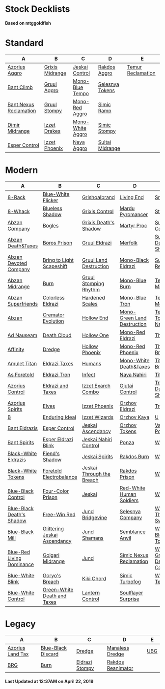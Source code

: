 # Stock Decklists
#### Based on mtggoldfish


# Standard

|                                       A                                        |                                B                                 |                                 C                                  |                                D                                 |                                  E                                   |
|--------------------------------------------------------------------------------|------------------------------------------------------------------|--------------------------------------------------------------------|------------------------------------------------------------------|----------------------------------------------------------------------|
|[Azorius Aggro](./mtggoldfish/Standard/decks/Azorius_Aggro.md)                  |[Grixis Midrange](./mtggoldfish/Standard/decks/Grixis_Midrange.md)|[Jeskai Control](./mtggoldfish/Standard/decks/Jeskai_Control.md)    |[Rakdos Aggro](./mtggoldfish/Standard/decks/Rakdos_Aggro.md)      |[Temur Reclamation](./mtggoldfish/Standard/decks/Temur_Reclamation.md)|
|[Bant Climb](./mtggoldfish/Standard/decks/Bant_Climb.md)                        |[Gruul Aggro](./mtggoldfish/Standard/decks/Gruul_Aggro.md)        |[Mono-Blue Tempo](./mtggoldfish/Standard/decks/Mono-Blue_Tempo.md)  |[Selesnya Tokens](./mtggoldfish/Standard/decks/Selesnya_Tokens.md)|                                                                      |
|[Bant Nexus Reclamation](./mtggoldfish/Standard/decks/Bant_Nexus_Reclamation.md)|[Gruul Stompy](./mtggoldfish/Standard/decks/Gruul_Stompy.md)      |[Mono-Red Aggro](./mtggoldfish/Standard/decks/Mono-Red_Aggro.md)    |[Simic Ramp](./mtggoldfish/Standard/decks/Simic_Ramp.md)          |                                                                      |
|[Dimir Midrange](./mtggoldfish/Standard/decks/Dimir_Midrange.md)                |[Izzet Drakes](./mtggoldfish/Standard/decks/Izzet_Drakes.md)      |[Mono-White Aggro](./mtggoldfish/Standard/decks/Mono-White_Aggro.md)|[Simic Stompy](./mtggoldfish/Standard/decks/Simic_Stompy.md)      |                                                                      |
|[Esper Control](./mtggoldfish/Standard/decks/Esper_Control.md)                  |[Izzet Phoenix](./mtggoldfish/Standard/decks/Izzet_Phoenix.md)    |[Naya Aggro](./mtggoldfish/Standard/decks/Naya_Aggro.md)            |[Sultai Midrange](./mtggoldfish/Standard/decks/Sultai_Midrange.md)|                                                                      |


# Modern

|                                         A                                          |                                            B                                             |                                         C                                          |                                           D                                            |                                           E                                            |
|------------------------------------------------------------------------------------|------------------------------------------------------------------------------------------|------------------------------------------------------------------------------------|----------------------------------------------------------------------------------------|----------------------------------------------------------------------------------------|
|[8-Rack](./mtggoldfish/Modern/decks/8-Rack.md)                                      |[Blue-White Flicker](./mtggoldfish/Modern/decks/Blue-White_Flicker.md)                    |[Grishoalbrand](./mtggoldfish/Modern/decks/Grishoalbrand.md)                        |[Living End](./mtggoldfish/Modern/decks/Living_End.md)                                  |[Sram-O's](./mtggoldfish/Modern/decks/Sram-O's.md)                                      |
|[8-Whack](./mtggoldfish/Modern/decks/8-Whack.md)                                    |[Blueless Shadow](./mtggoldfish/Modern/decks/Blueless_Shadow.md)                          |[Grixis Control](./mtggoldfish/Modern/decks/Grixis_Control.md)                      |[Mardu Pyromancer](./mtggoldfish/Modern/decks/Mardu_Pyromancer.md)                      |[Storm](./mtggoldfish/Modern/decks/Storm.md)                                            |
|[Abzan Company](./mtggoldfish/Modern/decks/Abzan_Company.md)                        |[Bogles](./mtggoldfish/Modern/decks/Bogles.md)                                            |[Grixis Death's Shadow](./mtggoldfish/Modern/decks/Grixis_Death's_Shadow.md)        |[Martyr Proc](./mtggoldfish/Modern/decks/Martyr_Proc.md)                                |[Sultai Control](./mtggoldfish/Modern/decks/Sultai_Control.md)                          |
|[Abzan Death&amp;Taxes](./mtggoldfish/Modern/decks/Abzan_Death&amp;Taxes.md)        |[Boros Prison](./mtggoldfish/Modern/decks/Boros_Prison.md)                                |[Gruul Eldrazi](./mtggoldfish/Modern/decks/Gruul_Eldrazi.md)                        |[Merfolk](./mtggoldfish/Modern/decks/Merfolk.md)                                        |[Sultai Death's Shadow](./mtggoldfish/Modern/decks/Sultai_Death's_Shadow.md)            |
|[Abzan Devoted Company](./mtggoldfish/Modern/decks/Abzan_Devoted_Company.md)        |[Bring to Light Scapeshift](./mtggoldfish/Modern/decks/Bring_to_Light_Scapeshift.md)      |[Gruul Land Destruction](./mtggoldfish/Modern/decks/Gruul_Land_Destruction.md)      |[Mono-Black Eldrazi](./mtggoldfish/Modern/decks/Mono-Black_Eldrazi.md)                  |[Sultai Reclamation](./mtggoldfish/Modern/decks/Sultai_Reclamation.md)                  |
|[Abzan Midrange](./mtggoldfish/Modern/decks/Abzan_Midrange.md)                      |[Burn](./mtggoldfish/Modern/decks/Burn.md)                                                |[Gruul Stomping Rhythm](./mtggoldfish/Modern/decks/Gruul_Stomping_Rhythm.md)        |[Mono-Blue Burn](./mtggoldfish/Modern/decks/Mono-Blue_Burn.md)                          |[Temur Midrange](./mtggoldfish/Modern/decks/Temur_Midrange.md)                          |
|[Abzan Superfriends](./mtggoldfish/Modern/decks/Abzan_Superfriends.md)              |[Colorless Eldrazi](./mtggoldfish/Modern/decks/Colorless_Eldrazi.md)                      |[Hardened Scales](./mtggoldfish/Modern/decks/Hardened_Scales.md)                    |[Mono-Blue Tron](./mtggoldfish/Modern/decks/Mono-Blue_Tron.md)                          |[Temur Moon](./mtggoldfish/Modern/decks/Temur_Moon.md)                                  |
|[Abzan](./mtggoldfish/Modern/decks/Abzan.md)                                        |[Cremator Evolution](./mtggoldfish/Modern/decks/Cremator_Evolution.md)                    |[Hollow End](./mtggoldfish/Modern/decks/Hollow_End.md)                              |[Mono-Green Land Destruction](./mtggoldfish/Modern/decks/Mono-Green_Land_Destruction.md)|[Temur Tooth and Nail](./mtggoldfish/Modern/decks/Temur_Tooth_and_Nail.md)              |
|[Ad Nauseam](./mtggoldfish/Modern/decks/Ad_Nauseam.md)                              |[Death Cloud](./mtggoldfish/Modern/decks/Death_Cloud.md)                                  |[Hollow One](./mtggoldfish/Modern/decks/Hollow_One.md)                              |[Mono-Red Eldrazi](./mtggoldfish/Modern/decks/Mono-Red_Eldrazi.md)                      |[The Rock](./mtggoldfish/Modern/decks/The_Rock.md)                                      |
|[Affinity](./mtggoldfish/Modern/decks/Affinity.md)                                  |[Dredge](./mtggoldfish/Modern/decks/Dredge.md)                                            |[Hollow Phoenix](./mtggoldfish/Modern/decks/Hollow_Phoenix.md)                      |[Mono-Red Phoenix](./mtggoldfish/Modern/decks/Mono-Red_Phoenix.md)                      |[Through the Breach](./mtggoldfish/Modern/decks/Through_the_Breach.md)                  |
|[Amulet Titan](./mtggoldfish/Modern/decks/Amulet_Titan.md)                          |[Eldrazi Taxes](./mtggoldfish/Modern/decks/Eldrazi_Taxes.md)                              |[Humans](./mtggoldfish/Modern/decks/Humans.md)                                      |[Mono-White Death&amp;Taxes](./mtggoldfish/Modern/decks/Mono-White_Death&amp;Taxes.md)  |[Titan Breach](./mtggoldfish/Modern/decks/Titan_Breach.md)                              |
|[As Foretold](./mtggoldfish/Modern/decks/As_Foretold.md)                            |[Eldrazi Tron](./mtggoldfish/Modern/decks/Eldrazi_Tron.md)                                |[Infect](./mtggoldfish/Modern/decks/Infect.md)                                      |[Naya Nahiri](./mtggoldfish/Modern/decks/Naya_Nahiri.md)                                |[TitanShift](./mtggoldfish/Modern/decks/TitanShift.md)                                  |
|[Azorius Control](./mtggoldfish/Modern/decks/Azorius_Control.md)                    |[Eldrazi and Taxes](./mtggoldfish/Modern/decks/Eldrazi_and_Taxes.md)                      |[Izzet Exarch Combo](./mtggoldfish/Modern/decks/Izzet_Exarch_Combo.md)              |[Ojutai Control](./mtggoldfish/Modern/decks/Ojutai_Control.md)                          |[Traverse Death's Shadow](./mtggoldfish/Modern/decks/Traverse_Death's_Shadow.md)        |
|[Azorius Spirits](./mtggoldfish/Modern/decks/Azorius_Spirits.md)                    |[Elves](./mtggoldfish/Modern/decks/Elves.md)                                              |[Izzet Phoenix](./mtggoldfish/Modern/decks/Izzet_Phoenix.md)                        |[Orzhov Eldrazi](./mtggoldfish/Modern/decks/Orzhov_Eldrazi.md)                          |[Tron](./mtggoldfish/Modern/decks/Tron.md)                                              |
|[B](./mtggoldfish/Modern/decks/B.md)                                                |[Enduring Ideal](./mtggoldfish/Modern/decks/Enduring_Ideal.md)                            |[Izzet Wizards](./mtggoldfish/Modern/decks/Izzet_Wizards.md)                        |[Orzhov Kaya](./mtggoldfish/Modern/decks/Orzhov_Kaya.md)                                |[U](./mtggoldfish/Modern/decks/U.md)                                                    |
|[Bant Eldrazis](./mtggoldfish/Modern/decks/Bant_Eldrazis.md)                        |[Esper Control](./mtggoldfish/Modern/decks/Esper_Control.md)                              |[Jeskai Ascendancy](./mtggoldfish/Modern/decks/Jeskai_Ascendancy.md)                |[Orzhov Tokens](./mtggoldfish/Modern/decks/Orzhov_Tokens.md)                            |[Vannifar Pod](./mtggoldfish/Modern/decks/Vannifar_Pod.md)                              |
|[Bant Spirits](./mtggoldfish/Modern/decks/Bant_Spirits.md)                          |[Esper Eldrazi Blink](./mtggoldfish/Modern/decks/Esper_Eldrazi_Blink.md)                  |[Jeskai Nahiri Control](./mtggoldfish/Modern/decks/Jeskai_Nahiri_Control.md)        |[Ponza](./mtggoldfish/Modern/decks/Ponza.md)                                            |[WBG](./mtggoldfish/Modern/decks/WBG.md)                                                |
|[Black-White Eldrazis](./mtggoldfish/Modern/decks/Black-White_Eldrazis.md)          |[Fiend's Shadow](./mtggoldfish/Modern/decks/Fiend's_Shadow.md)                            |[Jeskai Spirits](./mtggoldfish/Modern/decks/Jeskai_Spirits.md)                      |[Rakdos Burn](./mtggoldfish/Modern/decks/Rakdos_Burn.md)                                |[WUBRG](./mtggoldfish/Modern/decks/WUBRG.md)                                            |
|[Black-White Tokens](./mtggoldfish/Modern/decks/Black-White_Tokens.md)              |[Foretold Electrobalance](./mtggoldfish/Modern/decks/Foretold_Electrobalance.md)          |[Jeskai Through the Breach](./mtggoldfish/Modern/decks/Jeskai_Through_the_Breach.md)|[Rakdos Prison](./mtggoldfish/Modern/decks/Rakdos_Prison.md)                            |[WURG](./mtggoldfish/Modern/decks/WURG.md)                                              |
|[Blue-Black Control](./mtggoldfish/Modern/decks/Blue-Black_Control.md)              |[Four-Color Prison](./mtggoldfish/Modern/decks/Four-Color_Prison.md)                      |[Jeskai](./mtggoldfish/Modern/decks/Jeskai.md)                                      |[Red-White Human Soldiers](./mtggoldfish/Modern/decks/Red-White_Human_Soldiers.md)      |[Whir Prison](./mtggoldfish/Modern/decks/Whir_Prison.md)                                |
|[Blue-Black Death's Shadow](./mtggoldfish/Modern/decks/Blue-Black_Death's_Shadow.md)|[Free-Win Red](./mtggoldfish/Modern/decks/Free-Win_Red.md)                                |[Jund Bridgevine](./mtggoldfish/Modern/decks/Jund_Bridgevine.md)                    |[Selesnya Company](./mtggoldfish/Modern/decks/Selesnya_Company.md)                      |[Whir Thopter Sword](./mtggoldfish/Modern/decks/Whir_Thopter_Sword.md)                  |
|[Blue-Black Mill](./mtggoldfish/Modern/decks/Blue-Black_Mill.md)                    |[Glittering Jeskai Ascendancy](./mtggoldfish/Modern/decks/Glittering_Jeskai_Ascendancy.md)|[Jund Shamans](./mtggoldfish/Modern/decks/Jund_Shamans.md)                          |[Semblance Anvil](./mtggoldfish/Modern/decks/Semblance_Anvil.md)                        |[White-Black Tokens](./mtggoldfish/Modern/decks/White-Black_Tokens.md)                  |
|[Blue-Red Living Dominance](./mtggoldfish/Modern/decks/Blue-Red_Living_Dominance.md)|[Golgari Midrange](./mtggoldfish/Modern/decks/Golgari_Midrange.md)                        |[Jund](./mtggoldfish/Modern/decks/Jund.md)                                          |[Simic Nexus Reclamation](./mtggoldfish/Modern/decks/Simic_Nexus_Reclamation.md)        |[White-Green Devoted Company](./mtggoldfish/Modern/decks/White-Green_Devoted_Company.md)|
|[Blue-White Blink](./mtggoldfish/Modern/decks/Blue-White_Blink.md)                  |[Goryo's Breach](./mtggoldfish/Modern/decks/Goryo's_Breach.md)                            |[Kiki Chord](./mtggoldfish/Modern/decks/Kiki_Chord.md)                              |[Simic Turbofog](./mtggoldfish/Modern/decks/Simic_Turbofog.md)                          |[Wilderness Teachings](./mtggoldfish/Modern/decks/Wilderness_Teachings.md)              |
|[Blue-White Control](./mtggoldfish/Modern/decks/Blue-White_Control.md)              |[Green-White Death and Taxes](./mtggoldfish/Modern/decks/Green-White_Death_and_Taxes.md)  |[Lantern Control](./mtggoldfish/Modern/decks/Lantern_Control.md)                    |[Soulflayer Surprise](./mtggoldfish/Modern/decks/Soulflayer_Surprise.md)                |                                                                                        |


# Legacy

|                                A                                 |                                  B                                   |                              C                               |                                 D                                  |                   E                    |
|------------------------------------------------------------------|----------------------------------------------------------------------|--------------------------------------------------------------|--------------------------------------------------------------------|----------------------------------------|
|[Azorius Land Tax](./mtggoldfish/Legacy/decks/Azorius_Land_Tax.md)|[Blue-Black Discard](./mtggoldfish/Legacy/decks/Blue-Black_Discard.md)|[Dredge](./mtggoldfish/Legacy/decks/Dredge.md)                |[Manaless Dredge](./mtggoldfish/Legacy/decks/Manaless_Dredge.md)    |[UBG](./mtggoldfish/Legacy/decks/UBG.md)|
|[BRG](./mtggoldfish/Legacy/decks/BRG.md)                          |[Burn](./mtggoldfish/Legacy/decks/Burn.md)                            |[Eldrazi Stompy](./mtggoldfish/Legacy/decks/Eldrazi_Stompy.md)|[Rakdos Reanimator](./mtggoldfish/Legacy/decks/Rakdos_Reanimator.md)|                                        |



#### Last Updated at 12:37AM on April 22, 2019
